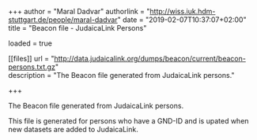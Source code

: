 +++
author = "Maral Dadvar"
authorlink = "http://wiss.iuk.hdm-stuttgart.de/people/maral-dadvar"
date = "2019-02-07T10:37:07+02:00"
title = "Beacon file - JudaicaLink Persons"  
 
loaded = true


[[files]]
	url = "http://data.judaicalink.org/dumps/beacon/current/beacon-persons.txt.gz"  
	description = "The Beacon file generated from JudaicaLink persons."
 
	
+++

The Beacon file generated from JudaicaLink persons.
<!--more-->

This file is generated for persons who have a GND-ID and is upated when new datasets are added to JudaicaLink. 
